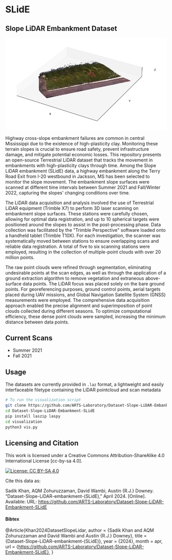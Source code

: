 # SLidE
## Slope LiDAR Embankment Dataset

![Project Image](<./Data/Site-3/Summer 2021/assets/terryS21_groundex.png>)

Highway cross-slope embankment failures are common in central Mississippi due to the existence of high-plasticity clay. Monitoring these terrain slopes is crucial to ensure road safety, prevent infrastructure damage, and mitigate potential economic losses. This repository presents an open-source Terrestrial LiDAR dataset that tracks the movement in embankments with high-plasticity clays through time. Among the Slope LiDAR embankment (SLidE) data, a highway embankment along the Terry Road Exit from I-20 westbound in Jackson, MS has been selected to monitor the slope movement. The embankment slope surfaces were scanned at different time intervals between Summer 2021 and Fall/Winter 2022, capturing the slopes' changing conditions over time.

The LiDAR data acquisition and analysis involved the use of Terrestrial LiDAR equipment (Trimble X7) to perform 3D laser scanning on embankment slope surfaces. These stations were carefully chosen, allowing for optimal data registration, and up to 10 spherical targets were positioned around the slopes to assist in the post-processing phase. Data collection was facilitated by the "Trimble Perspective" software loaded onto a handheld tablet (Trimble T10X).  For each investigation, the scanner was systematically moved between stations to ensure overlapping scans and reliable data registration. A total of five to six scanning stations were employed, resulting in the collection of multiple-point clouds with over 20 million points. 

The raw point clouds were refined through segmentation, eliminating undesirable points at the scan edges, as well as through the application of a ground extraction algorithm to remove vegetation and extraneous above-surface data points. The LiDAR focus was placed solely on the bare ground points. For georeferencing purposes, ground control points, aerial targets placed during UAV missions, and Global Navigation Satellite System (GNSS) measurements were employed. The comprehensive data acquisition approach enabled the precise alignment and superimposition of point clouds collected during different seasons. To optimize computational efficiency, these dense point clouds were sampled, increasing the minimum distance between data points. 

## Current Scans
- Summer 2021
- Fall 2021

## Usage
The datasets are currently provided in ```.laz``` format, a lightweight and easily interfaceable filetype containing the LiDAR pointcloud and scan metadata 

```bash
# To run the visualization script
git clone https://github.com/ARTS-Laboratory/Dataset-Slope-LiDAR-Embankment-SLidE.git
cd Dataset-Slope-LiDAR-Embankment-SLidE
pip install laszip laspy
cd visualization
python3 vis.py
```


## Licensing and Citation

This work is licensed under a Creative Commons Attribution-ShareAlike 4.0 International License [cc-by-sa 4.0].

[![License: CC BY-SA 4.0](https://img.shields.io/badge/License-CC_BY--SA_4.0-lightgrey.svg)](https://creativecommons.org/licenses/by-sa/4.0/)


Cite this data as: 

Sadik Khan, AQM Zohuruzzaman, David Wambi, Austin {R.J.} Downey. “Dataset-Slope-LiDAR-embankment-(SLidE),” April 2024. [Online]. Available: URL: https://github.com/ARTS-Laboratory/Dataset-Slope-LiDAR-Embankment-SLidE

#### Bibtex

@Article{Khan2024DatasetSlopeLidar,
  author = {Sadik Khan and AQM Zohuruzzaman and David Wambi and Austin {R.J.} Downey},
  title  = {Dataset-Slope-LiDAR-embankment-(SLidE)},
  year   = {2024},
  month  = apr,
  url    = {https://github.com/ARTS-Laboratory/Dataset-Slope-LiDAR-Embankment-SLidE},
}
